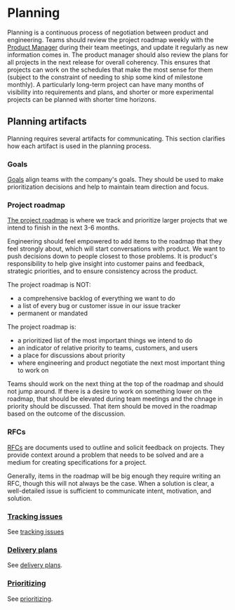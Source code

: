 # Planning

Planning is a continuous process of negotiation between product and engineering. Teams should review the project roadmap weekly with the [Product Manager](roles.md#product-manager) during their team meetings, and update it regularly as new information comes in. The product manager should also review the plans for all projects in the next release for overall coherency. This ensures that projects can work on the schedules that make the most sense for them (subject to the constraint of needing to ship some kind of milestone monthly). A particularly long-term project can have many months of visibility into requirements and plans, and shorter or more experimental projects can be planned with shorter time horizons.

## Planning artifacts

Planning requires several artifacts for communicating. This section clarifies how each artifact is used in the planning process.

### Goals

[Goals](../../company/goals/index.md) align teams with the company's goals. They should be used to make prioritization decisions and help to maintain team direction and focus.

### Project roadmap

[The project roadmap](https://docs.google.com/document/d/1cBsE9801DcBF9chZyMnxRdolqM_1c2pPyGQz15QAvYI/edit?usp=sharing) is where we track and prioritize larger projects that we intend to finish in the next 3-6 months.

Engineering should feel empowered to add items to the roadmap that they feel strongly about, which will start conversations with product. We want to push decisions down to people closest to those problems. It is product's responsibility to help give insight into customer pains and feedback, strategic priorities, and to ensure consistency across the product.

The project roadmap is NOT:

- a comprehensive backlog of everything we want to do
- a list of every bug or customer issue in our issue tracker
- permanent or mandated

The project roadmap is:

- a prioritized list of the most important things we intend to do
- an indicator of relative priority to teams, customers, and users
- a place for discussions about priority
- where engineering and product negotiate the next most important thing to work on

Teams should work on the next thing at the top of the roadmap and should not jump around. If there is a desire to work on something lower on the roadmap, that should be elevated during team meetings and the chnage in priority should be discussed. That item should be moved in the roadmap based on the outcome of the discussion.

### RFCs

[RFCs](../communication/rfcs/index.md) are documents used to outline and solicit feedback on projects. They provide context around a problem that needs to be solved and are a medium for creating specifications for a project.

Generally, items in the roadmap will be big enough they require writing an RFC, though this will not always be the case. When a solution is clear, a well-detailed issue is sufficient to communicate intent, motivation, and solution.

### [Tracking issues](../engineering/tracking_issues.md)

See [tracking issues](../engineering/tracking_issues.md)

### [Delivery plans](delivery_plans.md)

See [delivery plans](delivery_plans.md).

### [Prioritizing](prioritizing.md)

See [prioritizing](prioritizing.md).
